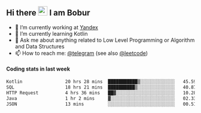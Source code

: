 ## Hi there <img src="https://media.giphy.com/media/hvRJCLFzcasrR4ia7z/giphy.gif" width="25px" height="25px"> I am Bobur

- 💼 I’m currently working at [Yandex](https://yandex.ru/)
- 🌱 I’m currently learning Kotlin
- 💬 Ask me about anything related to Low Level Programming or Algorithm and Data Structures
- 📫 How to reach me: [@telegram](https://t.me/octoant) (see also [@leetcode](https://leetcode.com/octoant/))    

#### Coding stats in last week

<!--START_SECTION:waka-->

```txt
Kotlin                20 hrs 28 mins  ███████████▒░░░░░░░░░░░░░   45.59 %
SQL                   18 hrs 21 mins  ██████████▒░░░░░░░░░░░░░░   40.87 %
HTTP Request          4 hrs 36 mins   ██▓░░░░░░░░░░░░░░░░░░░░░░   10.28 %
Java                  1 hr 2 mins     ▓░░░░░░░░░░░░░░░░░░░░░░░░   02.33 %
JSON                  13 mins         ░░░░░░░░░░░░░░░░░░░░░░░░░   00.51 %
```

<!--END_SECTION:waka-->

